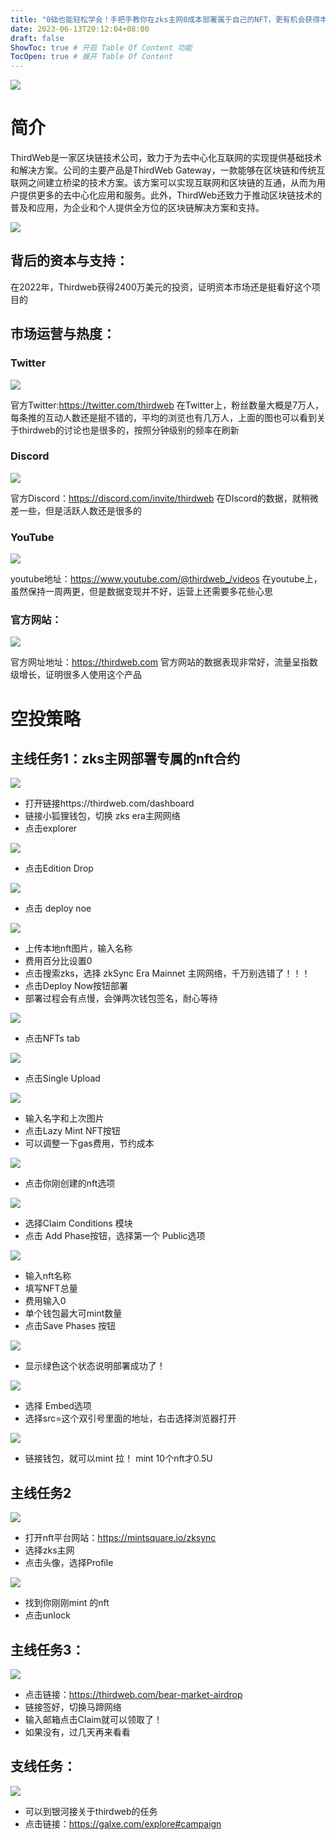 ```yaml
---
title: "0础也能轻松学会！手把手教你在zks主网0成本部署属于自己的NFT，更有机会获得丰厚的空投奖励！"
date: 2023-06-13T20:12:04+08:00
draft: false
ShowToc: true # 开启 Table Of Content 功能
TocOpen: true # 展开 Table Of Content
---
```


![](https://raw.githubusercontent.com/Logic-web3/airdrop/main/content/post/images/thirdweb.png)

# 简介
ThirdWeb是一家区块链技术公司，致力于为去中心化互联网的实现提供基础技术和解决方案。公司的主要产品是ThirdWeb Gateway，一款能够在区块链和传统互联网之间建立桥梁的技术方案。该方案可以实现互联网和区块链的互通，从而为用户提供更多的去中心化应用和服务。此外，ThirdWeb还致力于推动区块链技术的普及和应用，为企业和个人提供全方位的区块链解决方案和支持。

![](https://raw.githubusercontent.com/Logic-web3/airdrop/main/content/post/images/%20thirdweb.png)

## 背后的资本与支持：
在2022年，Thirdweb获得2400万美元的投资，证明资本市场还是挺看好这个项目的


## 市场运营与热度：
### Twitter

![](https://raw.githubusercontent.com/Logic-web3/airdrop/main/content/post/images/thirdweb%20twitter.png)

官方Twitter:https://twitter.com/thirdweb
在Twitter上，粉丝数量大概是7万人，每条推的互动人数还是挺不错的，平均的浏览也有几万人，上面的图也可以看到关于thirdweb的讨论也是很多的，按照分钟级别的频率在刷新

### Discord

![](https://raw.githubusercontent.com/Logic-web3/airdrop/main/content/post/images/thirdweb%20discord.png)

官方Discord：https://discord.com/invite/thirdweb
在DIscord的数据，就稍微差一些，但是活跃人数还是很多的

### YouTube

![](https://raw.githubusercontent.com/Logic-web3/airdrop/main/content/post/images/thirdweb%20youtube.png)

youtube地址：https://www.youtube.com/@thirdweb_/videos
在youtube上，虽然保持一周两更，但是数据变现并不好，运营上还需要多花些心思

### 官方网站：

![](https://raw.githubusercontent.com/Logic-web3/airdrop/main/content/post/images/thirdweb%20website.png)

官方网址地址：https://thirdweb.com
官方网站的数据表现非常好，流量呈指数级增长，证明很多人使用这个产品

# 空投策略

## 主线任务1：zks主网部署专属的nft合约

![](https://raw.githubusercontent.com/Logic-web3/airdrop/main/content/post/images/thirdweb%20airdrop%201.png)

- 打开链接https://thirdweb.com/dashboard
- 链接小狐狸钱包，切换 zks era主网网络
- 点击explorer

![](https://raw.githubusercontent.com/Logic-web3/airdrop/main/content/post/images/thirdweb%20airdrop%202.png)

- 点击Edition Drop

![](https://raw.githubusercontent.com/Logic-web3/airdrop/main/content/post/images/thirdweb%20AirDrop%203.png)

- 点击 deploy noe
  
![](https://raw.githubusercontent.com/Logic-web3/airdrop/main/content/post/images/thirdweb%20airdrop%204.png)

- 上传本地nft图片，输入名称
- 费用百分比设置0
- 点击搜索zks，选择 zkSync Era Mainnet 主网网络，千万别选错了！！！
- 点击Deploy Now按钮部署
- 部署过程会有点慢，会弹两次钱包签名，耐心等待
  
![](https://raw.githubusercontent.com/Logic-web3/airdrop/main/content/post/images/thirdweb%20airdrop%205.png)

- 点击NFTs tab

![](https://raw.githubusercontent.com/Logic-web3/airdrop/main/content/post/images/thirdweb%20airdrop6.png)

- 点击Single Upload

![](https://raw.githubusercontent.com/Logic-web3/airdrop/main/content/post/images/thridweb%20airdrop%207.png)

- 输入名字和上次图片
- 点击Lazy Mint NFT按钮
- 可以调整一下gas费用，节约成本

![](https://raw.githubusercontent.com/Logic-web3/airdrop/main/content/post/images/thirdweb%20airdrop.png)

- 点击你刚创建的nft选项

![](https://raw.githubusercontent.com/Logic-web3/airdrop/main/content/post/images/thirdweb%20airdrop%208.png)

- 选择Claim Conditions 模块
- 点击 Add Phase按钮，选择第一个 Public选项
  
![](https://raw.githubusercontent.com/Logic-web3/airdrop/main/content/post/images/thirdweb%20airdrop%209.png)

- 输入nft名称
- 填写NFT总量
- 费用输入0
- 单个钱包最大可mint数量
- 点击Save Phases 按钮
  
![](https://raw.githubusercontent.com/Logic-web3/airdrop/main/content/post/images/thirdweb%20airdrop%2010.png)

- 显示绿色这个状态说明部署成功了！
  
![](https://raw.githubusercontent.com/Logic-web3/airdrop/main/content/post/images/thirdweb%20airdrop%2011.png)

- 选择 Embed选项
- 选择src=这个双引号里面的地址，右击选择浏览器打开
  
![](https://raw.githubusercontent.com/Logic-web3/airdrop/main/content/post/images/thridweb%20airdrop%2012.png)

- 链接钱包，就可以mint 拉！ mint 10个nft才0.5U
  
## 主线任务2

![](https://raw.githubusercontent.com/Logic-web3/airdrop/main/content/post/images/thirdweb%20airdrop%2012.png)

- 打开nft平台网站：https://mintsquare.io/zksync 
- 选择zks主网
- 点击头像，选择Profile
  
![](https://raw.githubusercontent.com/Logic-web3/airdrop/main/content/post/images/thirdweb%20airdrop%2013.png)

- 找到你刚刚mint 的nft 
- 点击unlock
  
## 主线任务3：

![](https://raw.githubusercontent.com/Logic-web3/airdrop/main/content/post/images/thirdweb%20airdrop%2014.png)

- 点击链接：https://thirdweb.com/bear-market-airdrop
- 链接签好，切换马蹄网络
- 输入邮箱点击Claim就可以领取了！
- 如果没有，过几天再来看看

## 支线任务：

![](https://raw.githubusercontent.com/Logic-web3/airdrop/main/content/post/images/thirdweb%20airdrop%2015.png)

- 可以到银河接关于thirdweb的任务
- 点击链接：https://galxe.com/explore#campaign




